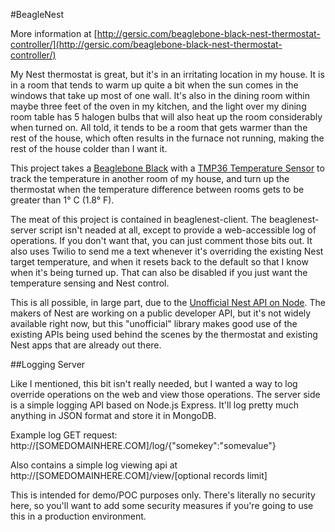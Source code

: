 #BeagleNest

More information at [http://gersic.com/beaglebone-black-nest-thermostat-controller/](http://gersic.com/beaglebone-black-nest-thermostat-controller/)

My Nest thermostat is great, but it's in an irritating location in my house. It is in a room that tends to warm up quite a bit when the sun comes in the windows that take up most of one wall. It's also in the dining room within maybe three feet of the oven in my kitchen, and the light over my dining room table has 5 halogen bulbs that will also heat up the room considerably when turned on. All told, it tends to be a room that gets warmer than the rest of the house, which often results in the furnace not running, making the rest of the house colder than I want it.

This project takes a [Beaglebone Black](http://beagleboard.org/products/beaglebone%20black) with a [TMP36 Temperature Sensor](https://www.sparkfun.com/products/10988) to track the temperature in another room of my house, and turn up the thermostat when the temperature difference between rooms gets to be greater than 1° C (1.8° F).

The meat of this project is contained in beaglenest-client. The beaglenest-server script isn't neaded at all, except to provide a web-accessible log of operations. If you don't want that, you can just comment those bits out. It also uses Twilio to send me a text whenever it's overriding the existing Nest target temperature, and when it resets back to the default so that I know when it's being turned up. That can also be disabled if you just want the temperature sensing and Nest control.

This is all possible, in large part, due to the [Unofficial Nest API on Node](https://github.com/wiredprairie/unofficial_nodejs_nest). The makers of Nest are working on a public developer API, but it's not widely available right now, but this "unofficial" library makes good use of the existing APIs being used behind the scenes by the thermostat and existing Nest apps that are already out there.

##Logging Server

Like I mentioned, this bit isn't really needed, but I wanted a way to log override operations on the web and view those operations. The server side is a simple logging API based on Node.js Express. It'll log pretty much anything in JSON format and store it in MongoDB.

Example log GET request: http://[SOMEDOMAINHERE.COM]/log/{"somekey":"somevalue"}


Also contains a simple log viewing api at  http://[SOMEDOMAINHERE.COM]/view/[optional records limit]

This is intended for demo/POC purposes only. There's literally no security here, so you'll want to add some security measures if you're going to use this in a production environment.